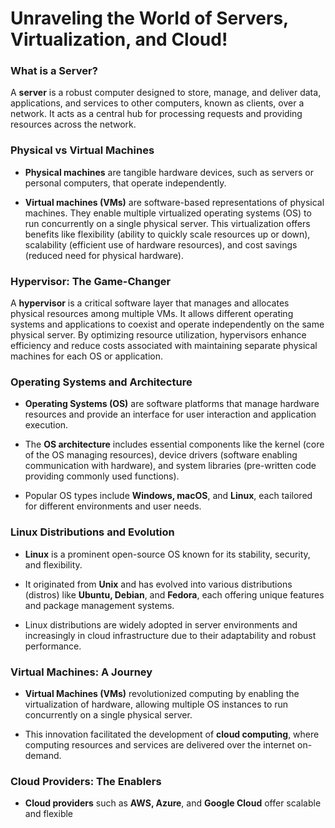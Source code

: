 #  Unraveling the World of Servers, Virtualization, and Cloud!


### What is a Server?

A **server** is a robust computer designed to store, manage, and deliver data, applications, and services to other computers, known as clients, over a network. It acts as a central hub for processing requests and providing resources across the network.

### Physical vs Virtual Machines

- **Physical machines** are tangible hardware devices, such as servers or personal computers, that operate independently.
  
- **Virtual machines (VMs)** are software-based representations of physical machines. They enable multiple virtualized operating systems (OS) to run concurrently on a single physical server. This virtualization offers benefits like flexibility (ability to quickly scale resources up or down), scalability (efficient use of hardware resources), and cost savings (reduced need for physical hardware).

### Hypervisor: The Game-Changer

A **hypervisor** is a critical software layer that manages and allocates physical resources among multiple VMs. It allows different operating systems and applications to coexist and operate independently on the same physical server. By optimizing resource utilization, hypervisors enhance efficiency and reduce costs associated with maintaining separate physical machines for each OS or application.

### Operating Systems and Architecture

- **Operating Systems (OS)** are software platforms that manage hardware resources and provide an interface for user interaction and application execution.
  
- The **OS architecture** includes essential components like the kernel (core of the OS managing resources), device drivers (software enabling communication with hardware), and system libraries (pre-written code providing commonly used functions).

- Popular OS types include **Windows, macOS**, and **Linux**, each tailored for different environments and user needs.

### Linux Distributions and Evolution

- **Linux** is a prominent open-source OS known for its stability, security, and flexibility.
  
- It originated from **Unix** and has evolved into various distributions (distros) like **Ubuntu, Debian**, and **Fedora**, each offering unique features and package management systems.
  
- Linux distributions are widely adopted in server environments and increasingly in cloud infrastructure due to their adaptability and robust performance.

### Virtual Machines: A Journey

- **Virtual Machines (VMs)** revolutionized computing by enabling the virtualization of hardware, allowing multiple OS instances to run concurrently on a single physical server.
  
- This innovation facilitated the development of **cloud computing**, where computing resources and services are delivered over the internet on-demand.

### Cloud Providers: The Enablers

- **Cloud providers** such as **AWS, Azure**, and **Google Cloud** offer scalable and flexible
